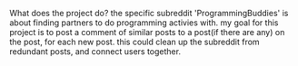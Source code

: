 What does the project do?
    the specific subreddit 'ProgrammingBuddies' is about finding partners to do programming activies with.
    my goal for this project is to post a comment of similar posts to a post(if there are any) on the post, for each new post.
    this could  clean up the subreddit from redundant posts, and connect users together.



